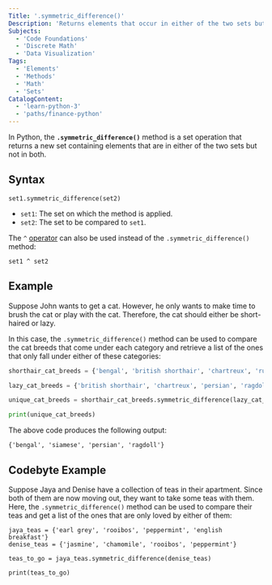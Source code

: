```yaml
---
Title: '.symmetric_difference()'
Description: 'Returns elements that occur in either of the two sets but not in both.'
Subjects:
  - 'Code Foundations'
  - 'Discrete Math'
  - 'Data Visualization'
Tags:
  - 'Elements'
  - 'Methods'
  - 'Math'
  - 'Sets'
CatalogContent:
  - 'learn-python-3'
  - 'paths/finance-python'
---
```


In Python, the **`.symmetric_difference()`** method is a set operation that returns a new set containing elements that are in either of the two sets but not in both.

## Syntax

```pseudo
set1.symmetric_difference(set2)
```

- `set1`: The set on which the method is applied.
- `set2`: The set to be compared to `set1`.

The `^` [operator](https://www.codecademy.com/resources/docs/python/operators) can also be used instead of the `.symmetric_difference()` method:

```pseudo
set1 ^ set2
```

## Example

Suppose John wants to get a cat. However, he only wants to make time to brush the cat or play with the cat. Therefore, the cat should either be short-haired or lazy.

In this case, the `.symmetric_difference()` method can be used to compare the cat breeds that come under each category and retrieve a list of the ones that only fall under either of these categories:

```py
shorthair_cat_breeds = {'bengal', 'british shorthair', 'chartreux', 'russian blue', 'siamese'}

lazy_cat_breeds = {'british shorthair', 'chartreux', 'persian', 'ragdoll', 'russian blue'}

unique_cat_breeds = shorthair_cat_breeds.symmetric_difference(lazy_cat_breeds)

print(unique_cat_breeds)
```

The above code produces the following output:

```shell
{'bengal', 'siamese', 'persian', 'ragdoll'}
```

## Codebyte Example

Suppose Jaya and Denise have a collection of teas in their apartment. Since both of them are now moving out, they want to take some teas with them. Here, the `.symmetric_difference()` method can be used to compare their teas and get a list of the ones that are only loved by either of them:

```codebyte/python
jaya_teas = {'earl grey', 'rooibos', 'peppermint', 'english breakfast'}
denise_teas = {'jasmine', 'chamomile', 'rooibos', 'peppermint'}

teas_to_go = jaya_teas.symmetric_difference(denise_teas)

print(teas_to_go)
```
